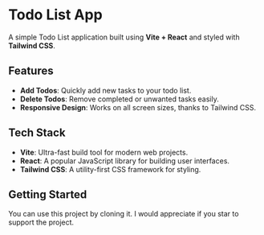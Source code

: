 # Todo List App

A simple Todo List application built using **Vite + React** and styled with **Tailwind CSS**.

## Features

- **Add Todos**: Quickly add new tasks to your todo list.
- **Delete Todos**: Remove completed or unwanted tasks easily.
- **Responsive Design**: Works on all screen sizes, thanks to Tailwind CSS.

## Tech Stack

- **Vite**: Ultra-fast build tool for modern web projects.
- **React**: A popular JavaScript library for building user interfaces.
- **Tailwind CSS**: A utility-first CSS framework for styling.

## Getting Started

You can use this project by cloning it. I would appreciate if you star to support the project.
